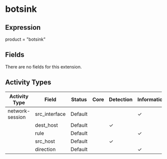 botsink
=======

Expression
----------

product = "botsink"

Fields
------

There are no fields for this extension.

Activity Types
--------------

| Activity Type   | Field         | Status  | Core | Detection | Informational |
| --------------- | ------------- | ------- | ---- | --------- | ------------- |
| network-session | src_interface | Default |      |           | &#10003;      |
|                 | dest_host     | Default |      | &#10003;  |               |
|                 | rule          | Default |      |           | &#10003;      |
|                 | src_host      | Default |      | &#10003;  |               |
|                 | direction     | Default |      |           | &#10003;      |

